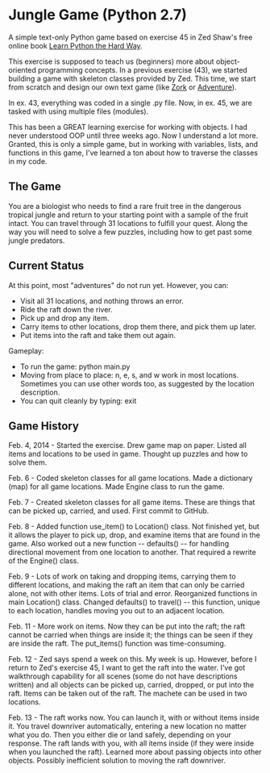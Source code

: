 Jungle Game (Python 2.7)
========================

A simple text-only Python game based on exercise 45 in Zed Shaw's free online book [Learn Python the Hard Way](http://learnpythonthehardway.org/book/).

This exercise is supposed to teach us (beginners) more about object-oriented programming concepts. In a previous exercise (43), we started building a game with skeleton classes provided by Zed. This time, we start from scratch and design our own text game (like [Zork](http://en.wikipedia.org/wiki/Zork) or [Adventure](http://en.wikipedia.org/wiki/Colossal_Cave_Adventure)). 

In ex. 43, everything was coded in a single .py file. Now, in ex. 45, we are tasked with using multiple files (modules).

This has been a GREAT learning exercise for working with objects. I had never understood OOP until three weeks ago. Now I understand a lot more. Granted, this is only a simple game, but in working with variables, lists, and functions in this game, I've learned a ton about how to traverse the classes in my code.

## The Game

You are a biologist who needs to find a rare fruit tree in the dangerous tropical jungle and return to your starting point with a sample of the fruit intact. You can travel through 31 locations to fulfill your quest. Along the way you will need to solve a few puzzles, including how to get past some jungle predators.

## Current Status

At this point, most "adventures" do not run yet. However, you can: 

* Visit all 31 locations, and nothing throws an error.
* Ride the raft down the river.
* Pick up and drop any item.
* Carry items to other locations, drop them there, and pick them up later.
* Put items into the raft and take them out again.

Gameplay:

* To run the game: python main.py
* Moving from place to place: n, e, s, and w work in most locations. Sometimes you can use other words too, as suggested by the location description. 
* You can quit cleanly by typing: exit

## Game History

Feb. 4, 2014 - Started the exercise. Drew game map on paper. Listed all items and locations to be used in game. Thought up puzzles and how to solve them.

Feb. 6 - Coded skeleton classes for all game locations. Made a dictionary (map) for all game locations. Made Engine class to run the game. 

Feb. 7 - Created skeleton classes for all game items. These are things that can be picked up, carried, and used. First commit to GitHub. 

Feb. 8 - Added function use_item() to Location() class. Not finished yet, but it allows the player to pick up, drop, and examine items that are found in the game. Also worked out a new function -- defaults() -- for handling directional movement from one location to another. That required a rewrite of the Engine() class.

Feb. 9 - Lots of work on taking and dropping items, carrying them to different locations, and making the raft an item that can only be carried alone, not with other items. Lots of trial and error. Reorganized functions in main Location() class. Changed defaults() to travel() -- this function, unique to each location, handles moving you out to an adjacent location. 

Feb. 11 - More work on items. Now they can be put into the raft; the raft cannot be carried when things are inside it; the things can be seen if they are inside the raft. The put_items() function was time-consuming.

Feb. 12 - Zed says spend a week on this. My week is up. However, before I return to Zed's exercise 45, I want to get the raft into the water. I've got walkthrough capability for all scenes (some do not have descriptions written) and all objects can be picked up, carried, dropped, or put into the raft. Items can be taken out of the raft. The machete can be used in two locations.

Feb. 13 - The raft works now. You can launch it, with or without items inside it. You travel downriver automatically, entering a new location no matter what you do. Then you either die or land safely, depending on your response. The raft lands with you, with all items inside (if they were inside when you launched the raft). Learned more about passing objects into other objects. Possibly inefficient solution to moving the raft downriver.

